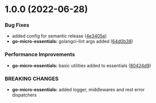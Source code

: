 # 1.0.0 (2022-06-28)


### Bug Fixes

* added config for semantic release ([4e3405e](https://github.com/aryannr97/go-micro-essentials/commit/4e3405eac252bcb2013ab1afc56a80d08eb6032b))
* **go-micro-essentials:** golangci-lint args added ([64d0b38](https://github.com/aryannr97/go-micro-essentials/commit/64d0b38fa850e9909b6ac0a20992b5407b2180dd))


### Performance Improvements

* **go-micro-essentials:** basic utilities added to essentials ([80424d9](https://github.com/aryannr97/go-micro-essentials/commit/80424d99d5d469e26eef3b5551c184490b5b9ae5))


### BREAKING CHANGES

* **go-micro-essentials:** added logger, middlewares and rest error dispatchers
